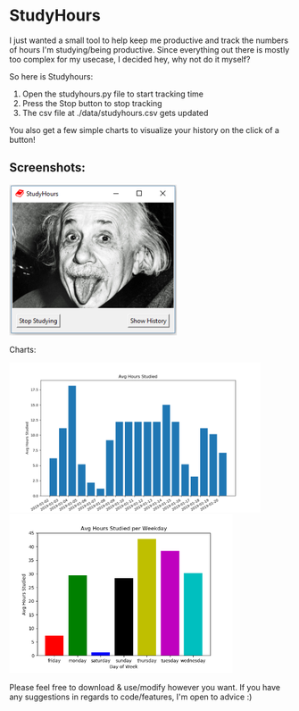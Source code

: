 # StudyHours

I just wanted a small tool to help keep me productive and track the numbers of hours I'm studying/being productive.
Since everything out there is mostly too complex for my usecase, I decided hey, why not do it myself?

So here is Studyhours:
1.   Open the studyhours.py file to start tracking time
2.   Press the Stop button to stop tracking
3.   The csv file at ./data/studyhours.csv gets updated

You also get a few simple charts to visualize your history on the click of a button!

## Screenshots:

<img src="img/screenshot.PNG" width=300>

Charts:
<p float="left">
  <img src="img/days.png" width=450 />
  <img src="img/weekday.png" width=400 />
</p>

Please feel free to download & use/modify however you want.
If you have any suggestions in regards to code/features, I'm open to advice :)
